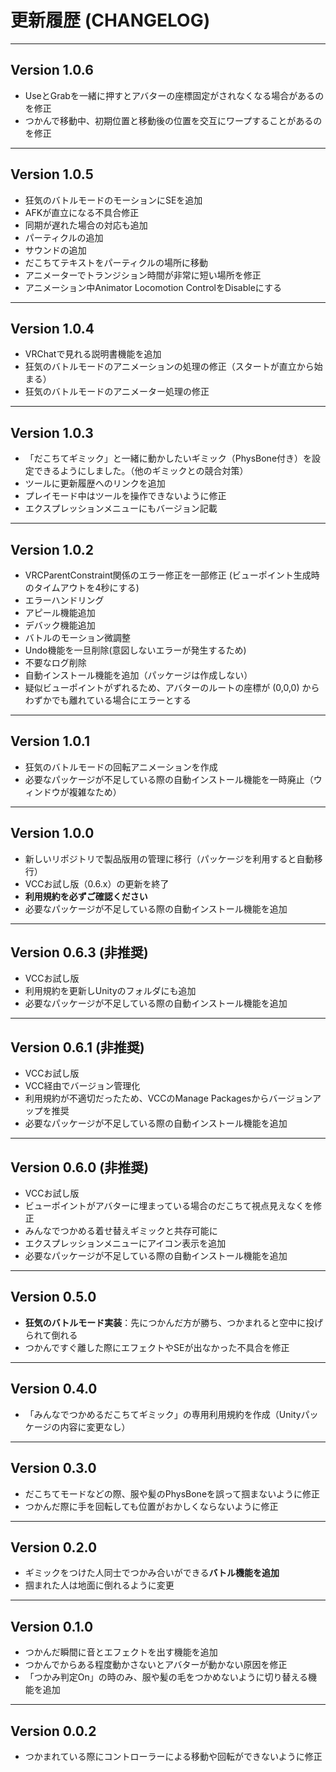 # 更新履歴 (CHANGELOG)

---

## Version 1.0.6

* UseとGrabを一緒に押すとアバターの座標固定がされなくなる場合があるのを修正
* つかんで移動中、初期位置と移動後の位置を交互にワープすることがあるのを修正

---

## Version 1.0.5

* 狂気のバトルモードのモーションにSEを追加
* AFKが直立になる不具合修正
* 同期が遅れた場合の対応も追加
* パーティクルの追加
* サウンドの追加
* だこちてテキストをパーティクルの場所に移動
* アニメーターでトランジション時間が非常に短い場所を修正
* アニメーション中Animator Locomotion ControlをDisableにする

---

## Version 1.0.4

* VRChatで見れる説明書機能を追加
* 狂気のバトルモードのアニメーションの処理の修正（スタートが直立から始まる）
* 狂気のバトルモードのアニメーター処理の修正

---

## Version 1.0.3

* 「だこちてギミック」と一緒に動かしたいギミック（PhysBone付き）を設定できるようにしました。（他のギミックとの競合対策）
* ツールに更新履歴へのリンクを追加
* プレイモード中はツールを操作できないように修正
* エクスプレッションメニューにもバージョン記載

---

## Version 1.0.2

* VRCParentConstraint関係のエラー修正を一部修正 (ビューポイント生成時のタイムアウトを4秒にする)
* エラーハンドリング
* アピール機能追加
* デバック機能追加
* バトルのモーション微調整
* Undo機能を一旦削除(意図しないエラーが発生するため)
* 不要なログ削除
* 自動インストール機能を追加（パッケージは作成しない）
* 疑似ビューポイントがずれるため、アバターのルートの座標が (0,0,0) からわずかでも離れている場合にエラーとする

---

## Version 1.0.1

* 狂気のバトルモードの回転アニメーションを作成
* 必要なパッケージが不足している際の自動インストール機能を一時廃止（ウィンドウが複雑なため）

---

## Version 1.0.0

* 新しいリポジトリで製品版用の管理に移行（パッケージを利用すると自動移行）
* VCCお試し版（0.6.x）の更新を終了
* **利用規約を必ずご確認ください**
* 必要なパッケージが不足している際の自動インストール機能を追加

---

## Version 0.6.3 (非推奨)

* VCCお試し版
* 利用規約を更新しUnityのフォルダにも追加
* 必要なパッケージが不足している際の自動インストール機能を追加

---

## Version 0.6.1 (非推奨)

* VCCお試し版
* VCC経由でバージョン管理化
* 利用規約が不適切だったため、VCCのManage Packagesからバージョンアップを推奨
* 必要なパッケージが不足している際の自動インストール機能を追加

---

## Version 0.6.0 (非推奨)

* VCCお試し版
* ビューポイントがアバターに埋まっている場合のだこちて視点見えなくを修正
* みんなでつかめる着せ替えギミックと共存可能に
* エクスプレッションメニューにアイコン表示を追加
* 必要なパッケージが不足している際の自動インストール機能を追加

---

## Version 0.5.0

* **狂気のバトルモード実装**：先につかんだ方が勝ち、つかまれると空中に投げられて倒れる
* つかんですぐ離した際にエフェクトやSEが出なかった不具合を修正

---

## Version 0.4.0

* 「みんなでつかめるだこちてギミック」の専用利用規約を作成（Unityパッケージの内容に変更なし）

---

## Version 0.3.0

* だこちてモードなどの際、服や髪のPhysBoneを誤って掴まないように修正
* つかんだ際に手を回転しても位置がおかしくならないように修正

---

## Version 0.2.0

* ギミックをつけた人同士でつかみ合いができる**バトル機能を追加**
* 掴まれた人は地面に倒れるように変更

---

## Version 0.1.0

* つかんだ瞬間に音とエフェクトを出す機能を追加
* つかんでからある程度動かさないとアバターが動かない原因を修正
* 「つかみ判定On」の時のみ、服や髪の毛をつかめないように切り替える機能を追加

---

## Version 0.0.2

* つかまれている際にコントローラーによる移動や回転ができないように修正
